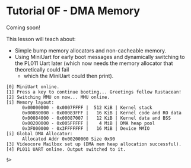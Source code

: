# Tutorial 0F - DMA Memory

Coming soon!

This lesson will teach about:
- Simple bump memory allocators and non-cacheable memory.
- Using MiniUart for early boot messages and dynamically switching to the PL011
  Uart later (which now needs the memory allocator that theoretically could fail
  - which the MiniUart could then print).

```console
[0] MiniUart online.
[1] Press a key to continue booting... Greetings fellow Rustacean!
[2] Switching MMU on now... MMU online.
[i] Memory layout:
      0x00000000 - 0x0007FFFF |  512 KiB | Kernel stack
      0x00080000 - 0x00083FFF |   16 KiB | Kernel code and RO data
      0x00084000 - 0x00087007 |   12 KiB | Kernel data and BSS
      0x00200000 - 0x005FFFFF |    4 MiB | DMA heap pool
      0x3F000000 - 0x3FFFFFFF |   16 MiB | Device MMIO
[i] Global DMA Allocator:
      Allocated Addr 0x00200000 Size 0x90
[3] Videocore Mailbox set up (DMA mem heap allocation successful).
[4] PL011 UART online. Output switched to it.

$>
```
